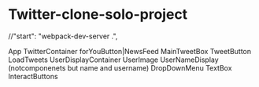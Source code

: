 # Twitter-clone-solo-project


//"start": "webpack-dev-server .",

App
  TwitterContainer
    forYouButton|NewsFeed
    MainTweetBox
      TweetButton
    LoadTweets
    UserDisplayContainer
      UserImage
      UserNameDisplay
        (notcomponenets but name and username)
        DropDownMenu
      TextBox
      InteractButtons